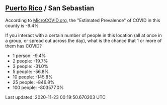 
## [Puerto Rico](/united-states/puerto-rico) / San Sebastian

According to [MicroCOVID.org](http://microcovid.org),
the "Estimated Prevalence" of COVID in this county is -9.4%

If you interact with a certain number of people in this location
(all at once in a group, or spread out across the day), what is the chance that
1 or more of them has COVID?

- 1 person: -9.4%
- 2 people: -19.7%
- 3 people: -31.0%
- 5 people: -56.8%
- 10 people: -145.8%
- 25 people: -846.8%
- 100 people: -803577.0%

Last updated: 2020-11-23 00:19:50.670203 UTC
